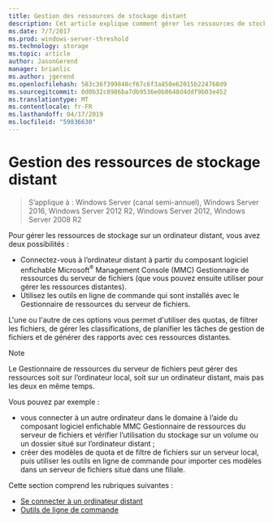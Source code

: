 ```yaml
---
title: Gestion des ressources de stockage distant
description: Cet article explique comment gérer les ressources de stockage sur un ordinateur distant
ms.date: 7/7/2017
ms.prod: windows-server-threshold
ms.technology: storage
ms.topic: article
author: JasonGerend
manager: brianlic
ms.author: jgerend
ms.openlocfilehash: 583c36f399848cf67c6f3a850e62015b224768d9
ms.sourcegitcommit: 0d0b32c8986ba7db9536e0b8648d4ddf9b03e452
ms.translationtype: MT
ms.contentlocale: fr-FR
ms.lasthandoff: 04/17/2019
ms.locfileid: "59836630"
---
```

# <a name="managing-remote-storage-resources"></a>Gestion des ressources de stockage distant

> S’applique à : Windows Server (canal semi-annuel), Windows Server 2016, Windows Server 2012 R2, Windows Server 2012, Windows Server 2008 R2

Pour gérer les ressources de stockage sur un ordinateur distant, vous avez deux possibilités :

-   Connectez-vous à l’ordinateur distant à partir du composant logiciel enfichable Microsoft<sup>®</sup> Management Console (MMC) Gestionnaire de ressources du serveur de fichiers (que vous pouvez ensuite utiliser pour gérer les ressources distantes).
-   Utilisez les outils en ligne de commande qui sont installés avec le Gestionnaire de ressources du serveur de fichiers.

L'une ou l'autre de ces options vous permet d'utiliser des quotas, de filtrer les fichiers, de gérer les classifications, de planifier les tâches de gestion de fichiers et de générer des rapports avec ces ressources distantes.

> [!Note]
> Le Gestionnaire de ressources du serveur de fichiers peut gérer des ressources soit sur l’ordinateur local, soit sur un ordinateur distant, mais pas les deux en même temps.

Vous pouvez par exemple :

-   vous connecter à un autre ordinateur dans le domaine à l’aide du composant logiciel enfichable MMC Gestionnaire de ressources du serveur de fichiers et vérifier l’utilisation du stockage sur un volume ou un dossier situé sur l’ordinateur distant ;
-   créer des modèles de quota et de filtre de fichiers sur un serveur local, puis utiliser les outils en ligne de commande pour importer ces modèles dans un serveur de fichiers situé dans une filiale.

Cette section comprend les rubriques suivantes :

-   [Se connecter à un ordinateur distant](connect-to-remote-computer.md)
-   [Outils de ligne de commande](command-line-tools.md)
